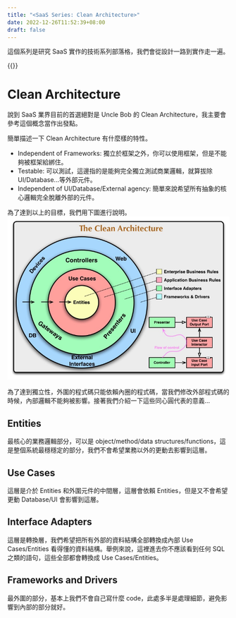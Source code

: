 ```yaml
---
title: "<SaaS Series: Clean Architecture>"
date: 2022-12-26T11:52:39+08:00
draft: false
---
```

這個系列是研究 SaaS 實作的技術系列部落格，我們會從設計一路到實作走一遍。

{{<toc>}}

# Clean Architecture 
說到 SaaS 業界目前的首選絕對是 Uncle Bob 的 Clean Architecture，我主要會參考這個概念當作出發點。

簡單描述一下 Clean Architecture 有什麼樣的特性。
* Independent of Frameworks: 獨立於框架之外，你可以使用框架，但是不能夠被框架給綁住。
* Testable: 可以測試，這邊指的是能夠完全獨立測試商業邏輯，就算拔除 UI/Database...等外部元件。
* Independent of UI/Database/External agency: 簡單來說希望所有抽象的核心邏輯完全脫離外部的元件。

為了達到以上的目標，我們用下圖進行說明。
![](/images/saas-clean-architecture_1.png)

為了達到獨立性，外圍的程式碼只能依賴內圈的程式碼，當我們修改外部程式碼的時候，內部邏輯不能夠被影響。接著我們介紹一下這些同心圓代表的意義...

## Entities
最核心的業務邏輯部分，可以是 object/method/data structures/functions，這是整個系統最穩穩定的部分，我們不會希望業務以外的更動去影響到這層。

## Use Cases 
這層是介於 Entities 和外圍元件的中間層，這層會依賴 Entities，但是又不會希望更動 Database/UI 會影響到這層。

## Interface Adapters
這層是轉換層，我們希望把所有外部的資料結構全部轉換成內部 Use Cases/Entities 看得懂的資料結構。舉例來說，這裡進去你不應該看到任何 SQL 之類的語句，這些全部都會轉換成 Use Cases/Entities。

## Frameworks and Drivers
最外圍的部分，基本上我們不會自己寫什麼 code，此處多半是處理細節，避免影響到內部的部分就好。


